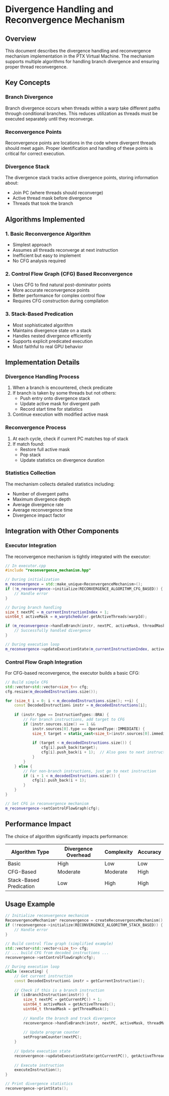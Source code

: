# Divergence Handling and Reconvergence Mechanism

## Overview
This document describes the divergence handling and reconvergence mechanism implementation in the PTX Virtual Machine. The mechanism supports multiple algorithms for handling branch divergence and ensuring proper thread reconvergence.

## Key Concepts

### Branch Divergence
Branch divergence occurs when threads within a warp take different paths through conditional branches. This reduces utilization as threads must be executed separately until they reconverge.

### Reconvergence Points
Reconvergence points are locations in the code where divergent threads should meet again. Proper identification and handling of these points is critical for correct execution.

### Divergence Stack
The divergence stack tracks active divergence points, storing information about:
- Join PC (where threads should reconverge)
- Active thread mask before divergence
- Threads that took the branch

## Algorithms Implemented

### 1. Basic Reconvergence Algorithm
- Simplest approach
- Assumes all threads reconverge at next instruction
- Inefficient but easy to implement
- No CFG analysis required

### 2. Control Flow Graph (CFG) Based Reconvergence
- Uses CFG to find natural post-dominator points
- More accurate reconvergence points
- Better performance for complex control flow
- Requires CFG construction during compilation

### 3. Stack-Based Predication
- Most sophisticated algorithm
- Maintains divergence state on a stack
- Handles nested divergence efficiently
- Supports explicit predicated execution
- Most faithful to real GPU behavior

## Implementation Details

### Divergence Handling Process
1. When a branch is encountered, check predicate
2. If branch is taken by some threads but not others:
   - Push entry onto divergence stack
   - Update active mask for divergent path
   - Record start time for statistics
3. Continue execution with modified active mask

### Reconvergence Process
1. At each cycle, check if current PC matches top of stack
2. If match found:
   - Restore full active mask
   - Pop stack
   - Update statistics on divergence duration

### Statistics Collection
The mechanism collects detailed statistics including:
- Number of divergent paths
- Maximum divergence depth
- Average divergence rate
- Average reconvergence time
- Divergence impact factor

## Integration with Other Components

### Executor Integration
The reconvergence mechanism is tightly integrated with the executor:
```cpp
// In executor.cpp
#include "reconvergence_mechanism.hpp"

// During initialization
m_reconvergence = std::make_unique<ReconvergenceMechanism>();
if (!m_reconvergence->initialize(RECONVERGENCE_ALGORITHM_CFG_BASED)) {
    // Handle error
}

// During branch handling
size_t nextPC = m_currentInstructionIndex + 1;
uint64_t activeMask = m_warpScheduler.getActiveThreads(warpId);

if (m_reconvergence->handleBranch(instr, nextPC, activeMask, threadMask)) {
    // Successfully handled divergence
}

// During execution loop
m_reconvergence->updateExecutionState(m_currentInstructionIndex, activeMask);
```

### Control Flow Graph Integration
For CFG-based reconvergence, the executor builds a basic CFG:
```cpp
// Build simple CFG
std::vector<std::vector<size_t>> cfg;
cfg.resize(m_decodedInstructions.size());

for (size_t i = 0; i < m_decodedInstructions.size(); ++i) {
    const DecodedInstruction& instr = m_decodedInstructions[i];
    
    if (instr.type == InstructionTypes::BRA) {
        // For branch instructions, add target to CFG
        if (instr.sources.size() == 1 && 
            instr.sources[0].type == OperandType::IMMEDIATE) {
            size_t target = static_cast<size_t>(instr.sources[0].immediateValue);
            
            if (target < m_decodedInstructions.size()) {
                cfg[i].push_back(target);
                cfg[i].push_back(i + 1);  // Also goes to next instruction
            }
        }
    } else {
        // For non-branch instructions, just go to next instruction
        if (i + 1 < m_decodedInstructions.size()) {
            cfg[i].push_back(i + 1);
        }
    }
}

// Set CFG in reconvergence mechanism
m_reconvergence->setControlFlowGraph(cfg);
```

## Performance Impact
The choice of algorithm significantly impacts performance:

| Algorithm Type       | Divergence Overhead | Complexity | Accuracy |
|----------------------|---------------------|------------|----------|
| Basic                | High                | Low        | Low      |
| CFG-Based            | Moderate            | Moderate   | High     |
| Stack-Based Predication | Low               | High       | High     |

## Usage Example
```cpp
// Initialize reconvergence mechanism
ReconvergenceMechanism* reconvergence = createReconvergenceMechanism();
if (!reconvergence->initialize(RECONVERGENCE_ALGORITHM_STACK_BASED)) {
    // Handle error
}

// Build control flow graph (simplified example)
std::vector<std::vector<size_t>> cfg;
// ... build CFG from decoded instructions ...
reconvergence->setControlFlowGraph(cfg);

// During execution loop
while (executing) {
    // Get current instruction
    const DecodedInstruction& instr = getCurrentInstruction();
    
    // Check if this is a branch instruction
    if (isBranchInstruction(instr)) {
        size_t nextPC = getCurrentPC() + 1;
        uint64_t activeMask = getActiveThreads();
        uint64_t threadMask = getThreadMask();
        
        // Handle the branch and track divergence
        reconvergence->handleBranch(instr, nextPC, activeMask, threadMask);
        
        // Update program counter
        setProgramCounter(nextPC);
    }
    
    // Update execution state
    reconvergence->updateExecutionState(getCurrentPC(), getActiveThreads());
    
    // Execute instruction
    executeInstruction();
}

// Print divergence statistics
reconvergence->printStats();